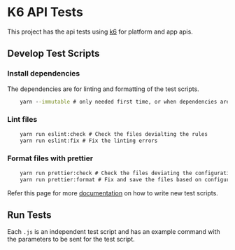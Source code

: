 # K6 API Tests

This project has the api tests using [k6](https://k6.io/) for platform and app apis.

## Develop Test Scripts

### Install dependencies

The dependencies are for linting and formatting of the test scripts.

```cmd
    yarn --immutable # only needed first time, or when dependencies are updated
```

### Lint files

```cmd
    yarn run eslint:check # Check the files devialting the rules
    yarn run eslint:fix # Fix the linting errors
```

### Format files with prettier

```cmd
    yarn run prettier:check # Check the files deviating the configuration
    yarn run prettier:format # Fix and save the files based on configuration
```

Refer this page for more [documentation](https://docs.altinn.studio/technology/altinnstudio/development/handbook/test/k6/) on how to write new test scripts.

## Run Tests

Each `.js` is an independent test script and has an example command with the parameters to be sent for the test script.
